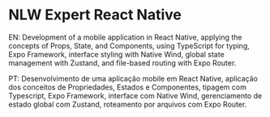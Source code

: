 # NLW Expert React Native

EN: Development of a mobile application in React Native, applying the concepts of Props, State, and Components, using TypeScript for typing, Expo Framework, interface styling with Native Wind, global state management with Zustand, and file-based routing with Expo Router.

PT: Desenvolvimento de uma aplicação mobile em React Native, aplicação dos conceitos de Propriedades, Estados e Componentes, tipagem com Typescript, Expo Framework, interface com Native Wind, gerenciamento de estado global com Zustand, roteamento por arquivos com Expo Router.
